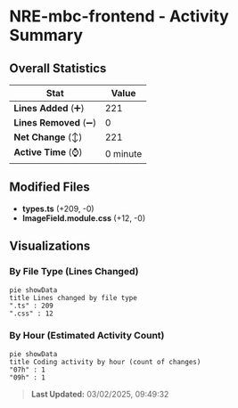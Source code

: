 # NRE-mbc-frontend - Activity Summary 

## Overall Statistics

| Stat                   | Value                                                             |
| ---------------------- | ----------------------------------------------------------------- |
| **Lines Added** (➕)   | 221                                          |
| **Lines Removed** (➖) | 0                                        |
| **Net Change** (↕)    | 221                |
| **Active Time** (⌚)   | 0 minute |


## Modified Files
- **types.ts** (+209, -0)
- **ImageField.module.css** (+12, -0)

## Visualizations

### By File Type (Lines Changed)

```mermaid
pie showData
title Lines changed by file type
".ts" : 209
".css" : 12
```

### By Hour (Estimated Activity Count)

```mermaid
pie showData
title Coding activity by hour (count of changes)
"07h" : 1
"09h" : 1
```


> **Last Updated:** 03/02/2025, 09:49:32